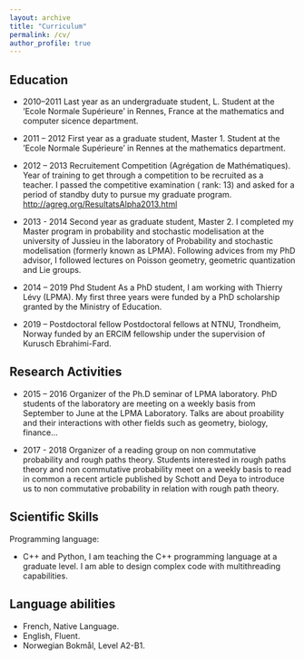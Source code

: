 ```yaml
---
layout: archive
title: "Curriculum"
permalink: /cv/
author_profile: true
---
```


## Education

- 2010–2011 Last year as an undergraduate student, L.
Student at the ’Ecole Normale Supérieure’ in Rennes, France at the mathematics and computer
sicence department.

- 2011 – 2012 First year as a graduate student, Master 1.
Student at the ’Ecole Normale Supérieure’ in Rennes at the mathematics department.

- 2012 – 2013 Recruitement Competition (Agrégation de Mathématiques).
Year of training to get through a competition to be recruited as a teacher. I passed the
competitive examination ( rank: 13) and asked for a period of standby duty to pursue my
graduate program. http://agreg.org/ResultatsAlpha2013.html

- 2013 - 2014 Second year as graduate student, Master 2.
I completed my Master program in probability and stochastic modelisation at the university
of Jussieu in the laboratory of Probability and stochastic modelisation (formerly known as
LPMA). Following advices from my PhD advisor, I followed lectures on Poisson geometry,
geometric quantization and Lie groups.

- 2014 – 2019 Phd Student
As a PhD student, I am working with Thierry Lévy (LPMA). My first three years were funded
by a PhD scholarship granted by the Ministry of Education.

- 2019 – Postdoctoral fellow
Postdoctoral fellows at NTNU, Trondheim, Norway funded by an ERCIM fellowship under
the supervision of Kurusch Ebrahimi-Fard.

## Research Activities

- 2015 – 2016 Organizer of the Ph.D seminar of LPMA laboratory.
PhD students of the laboratory are meeting on a weekly basis from September to June at the
LPMA Laboratory. Talks are about proability and their interactions with other fields such as
geometry, biology, finance...

- 2017 - 2018 Organizer of a reading group on non commutative probability and rough paths
theory. Students interested in rough paths theory and non commutative probability meet on a weekly
basis to read in common a recent article published by Schott and Deya to introduce us to non
commutative probability in relation with rough path theory.

## Scientific Skills

Programming language:

- C++ and Python, I am teaching the C++ programming language at a graduate level. I am able to design complex code with multithreading capabilities.

## Language abilities

- French, Native Language.
- English, Fluent.
- Norwegian Bokmål, Level A2-B1.


